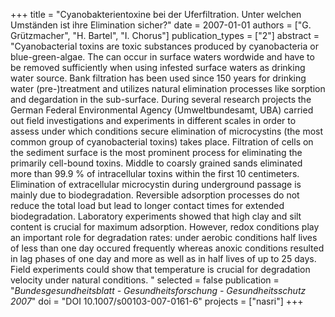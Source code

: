 +++
title = "Cyanobakterientoxine bei der Uferfiltration. Unter welchen Umständen ist ihre Elimination sicher?"
date = 2007-01-01
authors = ["G. Grützmacher", "H. Bartel", "I. Chorus"]
publication_types = ["2"]
abstract = "Cyanobacterial toxins are toxic substances produced by cyanobacteria or blue-green-algae. The can occur in surface waters wordwide and have to be removed sufficiently when using infested surface waters as drinking water source. Bank filtration has been used since 150 years for drinking water (pre-)treatment and utilizes natural elimination processes like sorption and degardation in the sub-surface. During several research projects the German Federal Environmental Agency (Umweltbundesamt, UBA) carried out field investigations and experiments in different scales in order to assess under which conditions secure elimination of microcystins (the most common group of cyanobacterial toxins) takes place. Filtration of cells on the sediment surface is the most prominent process for eliminating the primarily cell-bound toxins. Middle to coarsly grained sands eliminated more than 99.9 % of intracellular toxins within the first 10 centimeters. Elimination of extracellular microcystin during underground passage is mainly due to biodegradation. Reversible adsorption processes do not reduce the total load but lead to longer contact times for extended biodegradation. Laboratory experiments showed that high clay and silt content is crucial for maximum adsorption. However, redox conditions play an important role for degradation rates: under aerobic conditions half lives of less than one day occured frequently whereas anoxic conditions resulted in lag phases of one day and more as well as in half lives of up to 25 days. Field experiments could show that temperature is crucial for degradation velocity under natural conditions.  "
selected = false
publication = "*Bundesgesundheitsblatt - Gesundheitsforschung - Gesundheitsschutz 2007*"
doi = "DOI 10.1007/s00103-007-0161-6"
projects = ["nasri"]
+++

